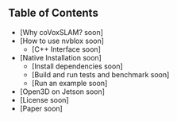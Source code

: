 ## Table of Contents

- [Why coVoxSLAM? soon]
- [How to use nvblox soon]
  - [C++ Interface soon]
- [Native Installation soon]
  - [Install dependencies soon]
  - [Build and run tests and benchmark soon]
  - [Run an example soon]
- [Open3D on Jetson soon]
- [License soon]
- [Paper soon]
